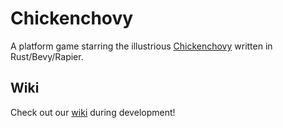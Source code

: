 # Chickenchovy

A platform game starring the illustrious [Chickenchovy](https://github.com/jonmsawyer/chickenchovy/wiki) written in Rust/Bevy/Rapier.

## Wiki

Check out our [wiki](https://github.com/jonmsawyer/chickenchovy/wiki) during development!
